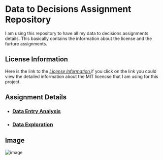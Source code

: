 # Data to Decisions Assignment Repository
I am using this repository to have all my data to decisions assignments details. This basically contains the information about the license and the furture assignments.

## License Information  
Here is the link to the [_License Information_](https://github.com/anitha1987/anithaD2D/blob/master/LICENSE),if you click on the link you could view the detailed information about the MIT licencse that I am using for this project.

## Assignment Details
* ### [**Data Entry Analysis**]() 
 
* ### [**Data Exploration**]()  

## Image



![image](https://gcn.com/blogs/pulse/2016/07/-/media/GIG/GCN/Redesign/Articles/2016/July/D2D.png)
